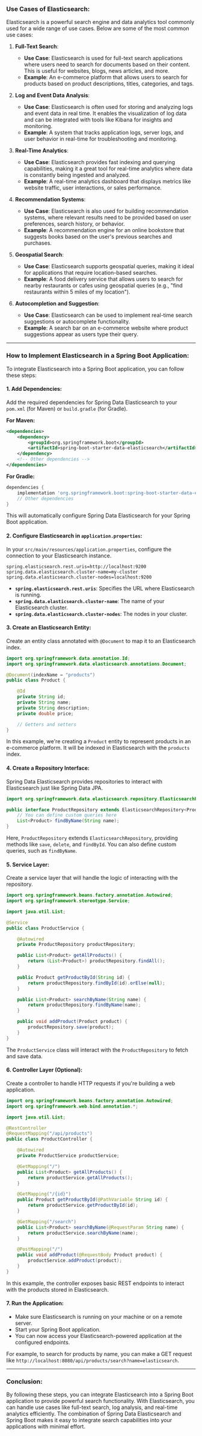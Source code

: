 ### Use Cases of Elasticsearch:

Elasticsearch is a powerful search engine and data analytics tool commonly used for a wide range of use cases. Below are some of the most common use cases:

1. **Full-Text Search**:

    * **Use Case**: Elasticsearch is used for full-text search applications where users need to search for documents based on their content. This is useful for websites, blogs, news articles, and more.
    * **Example**: An e-commerce platform that allows users to search for products based on product descriptions, titles, categories, and tags.

2. **Log and Event Data Analysis**:

    * **Use Case**: Elasticsearch is often used for storing and analyzing logs and event data in real time. It enables the visualization of log data and can be integrated with tools like Kibana for insights and monitoring.
    * **Example**: A system that tracks application logs, server logs, and user behavior in real-time for troubleshooting and monitoring.

3. **Real-Time Analytics**:

    * **Use Case**: Elasticsearch provides fast indexing and querying capabilities, making it a great tool for real-time analytics where data is constantly being ingested and analyzed.
    * **Example**: A real-time analytics dashboard that displays metrics like website traffic, user interactions, or sales performance.

4. **Recommendation Systems**:

    * **Use Case**: Elasticsearch is also used for building recommendation systems, where relevant results need to be provided based on user preferences, search history, or behavior.
    * **Example**: A recommendation engine for an online bookstore that suggests books based on the user's previous searches and purchases.

5. **Geospatial Search**:

    * **Use Case**: Elasticsearch supports geospatial queries, making it ideal for applications that require location-based searches.
    * **Example**: A food delivery service that allows users to search for nearby restaurants or cafes using geospatial queries (e.g., "find restaurants within 5 miles of my location").

6. **Autocompletion and Suggestion**:

    * **Use Case**: Elasticsearch can be used to implement real-time search suggestions or autocomplete functionality.
    * **Example**: A search bar on an e-commerce website where product suggestions appear as users type their query.

---

### How to Implement Elasticsearch in a Spring Boot Application:

To integrate Elasticsearch into a Spring Boot application, you can follow these steps:

#### 1. Add Dependencies:

Add the required dependencies for Spring Data Elasticsearch to your `pom.xml` (for Maven) or `build.gradle` (for Gradle).

**For Maven:**

```xml
<dependencies>
    <dependency>
        <groupId>org.springframework.boot</groupId>
        <artifactId>spring-boot-starter-data-elasticsearch</artifactId>
    </dependency>
    <!-- Other dependencies -->
</dependencies>
```

**For Gradle:**

```gradle
dependencies {
    implementation 'org.springframework.boot:spring-boot-starter-data-elasticsearch'
    // Other dependencies
}
```

This will automatically configure Spring Data Elasticsearch for your Spring Boot application.

#### 2. Configure Elasticsearch in `application.properties`:

In your `src/main/resources/application.properties`, configure the connection to your Elasticsearch instance.

```properties
spring.elasticsearch.rest.uris=http://localhost:9200
spring.data.elasticsearch.cluster-name=my-cluster
spring.data.elasticsearch.cluster-nodes=localhost:9200
```

* **`spring.elasticsearch.rest.uris`**: Specifies the URL where Elasticsearch is running.
* **`spring.data.elasticsearch.cluster-name`**: The name of your Elasticsearch cluster.
* **`spring.data.elasticsearch.cluster-nodes`**: The nodes in your cluster.

#### 3. Create an Elasticsearch Entity:

Create an entity class annotated with `@Document` to map it to an Elasticsearch index.

```java
import org.springframework.data.annotation.Id;
import org.springframework.data.elasticsearch.annotations.Document;

@Document(indexName = "products")
public class Product {

    @Id
    private String id;
    private String name;
    private String description;
    private double price;

    // Getters and setters
}
```

In this example, we're creating a `Product` entity to represent products in an e-commerce platform. It will be indexed in Elasticsearch with the `products` index.

#### 4. Create a Repository Interface:

Spring Data Elasticsearch provides repositories to interact with Elasticsearch just like Spring Data JPA.

```java
import org.springframework.data.elasticsearch.repository.ElasticsearchRepository;

public interface ProductRepository extends ElasticsearchRepository<Product, String> {
    // You can define custom queries here
    List<Product> findByName(String name);
}
```

Here, `ProductRepository` extends `ElasticsearchRepository`, providing methods like `save`, `delete`, and `findById`. You can also define custom queries, such as `findByName`.

#### 5. Service Layer:

Create a service layer that will handle the logic of interacting with the repository.

```java
import org.springframework.beans.factory.annotation.Autowired;
import org.springframework.stereotype.Service;

import java.util.List;

@Service
public class ProductService {

    @Autowired
    private ProductRepository productRepository;

    public List<Product> getAllProducts() {
        return (List<Product>) productRepository.findAll();
    }

    public Product getProductById(String id) {
        return productRepository.findById(id).orElse(null);
    }

    public List<Product> searchByName(String name) {
        return productRepository.findByName(name);
    }

    public void addProduct(Product product) {
        productRepository.save(product);
    }
}
```

The `ProductService` class will interact with the `ProductRepository` to fetch and save data.

#### 6. Controller Layer (Optional):

Create a controller to handle HTTP requests if you're building a web application.

```java
import org.springframework.beans.factory.annotation.Autowired;
import org.springframework.web.bind.annotation.*;

import java.util.List;

@RestController
@RequestMapping("/api/products")
public class ProductController {

    @Autowired
    private ProductService productService;

    @GetMapping("/")
    public List<Product> getAllProducts() {
        return productService.getAllProducts();
    }

    @GetMapping("/{id}")
    public Product getProductById(@PathVariable String id) {
        return productService.getProductById(id);
    }

    @GetMapping("/search")
    public List<Product> searchByName(@RequestParam String name) {
        return productService.searchByName(name);
    }

    @PostMapping("/")
    public void addProduct(@RequestBody Product product) {
        productService.addProduct(product);
    }
}
```

In this example, the controller exposes basic REST endpoints to interact with the products stored in Elasticsearch.

#### 7. Run the Application:

* Make sure Elasticsearch is running on your machine or on a remote server.
* Start your Spring Boot application.
* You can now access your Elasticsearch-powered application at the configured endpoints.

For example, to search for products by name, you can make a GET request like `http://localhost:8080/api/products/search?name=elasticsearch`.

---

### Conclusion:

By following these steps, you can integrate Elasticsearch into a Spring Boot application to provide powerful search functionality. With Elasticsearch, you can handle use cases like full-text search, log analysis, and real-time analytics efficiently. The combination of Spring Data Elasticsearch and Spring Boot makes it easy to integrate search capabilities into your applications with minimal effort.
